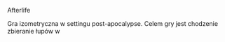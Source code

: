 

Afterlife

Gra izometryczna w settingu post-apocalypse. Celem gry jest chodzenie zbieranie łupów w 
